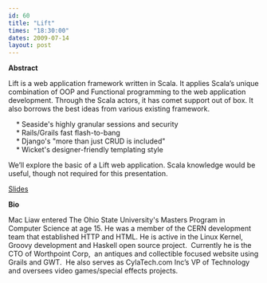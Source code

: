 ```yaml
---
id: 60
title: "Lift"
times: "18:30:00"
dates: 2009-07-14
layout: post
---
```

 **Abstract**

Lift is a web application framework written in Scala. It applies Scala’s unique combination of OOP and Functional programming to the web application development. Through the Scala actors, it has comet support out of box. It also borrows the best ideas from various existing framework.  
  
&nbsp;&nbsp;&nbsp; \* Seaside's highly granular sessions and security  
&nbsp;&nbsp;&nbsp; \* Rails/Grails fast flash-to-bang  
&nbsp;&nbsp;&nbsp; \* Django's "more than just CRUD is included"  
&nbsp;&nbsp;&nbsp; \* Wicket's designer-friendly templating style  
  
We’ll explore the basic of a Lift web application. Scala knowledge would be useful, though not required for this presentation.

[Slides](http://tinyurl.com/ljdjwh)

**Bio**

Mac Liaw entered The Ohio State University's Masters Program in Computer Science at age 15. He was a member of the CERN development team that established HTTP and HTML. He is active in the Linux Kernel, Groovy development and Haskell open source project.&nbsp; Currently he is the CTO of Worthpoint Corp,&nbsp; an antiques and collectible focused website using Grails and GWT.&nbsp; He also serves as CylaTech.com Inc’s VP of Technology and oversees video games/special effects projects.

